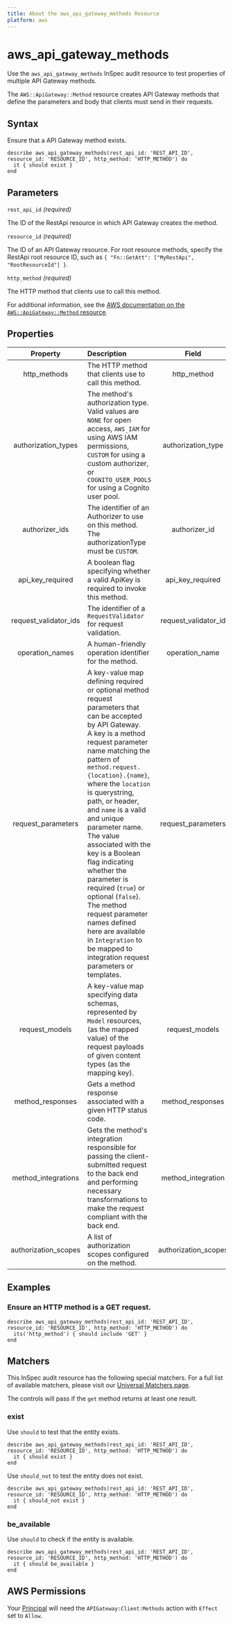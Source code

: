 ```yaml
---
title: About the aws_api_gateway_methods Resource
platform: aws
---
```


# aws_api_gateway_methods

Use the `aws_api_gateway_methods` InSpec audit resource to test properties of multiple API Gateway methods.

The `AWS::ApiGateway::Method` resource creates API Gateway methods that define the parameters and body that clients must send in their requests.

## Syntax

Ensure that a API Gateway method exists.

    describe aws_api_gateway_methods(rest_api_id: 'REST_API_ID', resource_id: 'RESOURCE_ID', http_method: 'HTTP_METHOD') do
      it { should exist }
    end

## Parameters

`rest_api_id` _(required)_

The ID of the RestApi resource in which API Gateway creates the method.

`resource_id` _(required)_

The ID of an API Gateway resource. For root resource methods, specify the RestApi root resource ID, such as `{ "Fn::GetAtt": ["MyRestApi", "RootResourceId"] }`.

`http_method` _(required)_

The HTTP method that clients use to call this method.

For additional information, see the [AWS documentation on the `AWS::ApiGateway::Method` resource](https://docs.aws.amazon.com/AWSCloudFormation/latest/UserGuide/aws-resource-apigateway-method.html).

## Properties

| Property  | Description | Field |
| :---: | :--- | :---: |
| http_methods | The HTTP method that clients use to call this method. | http_method |
| authorization_types | The method's authorization type. Valid values are `NONE` for open access, `AWS_IAM` for using AWS IAM permissions, `CUSTOM` for using a custom authorizer, or `COGNITO_USER_POOLS` for using a Cognito user pool. | authorization_type |
| authorizer_ids | The identifier of an Authorizer to use on this method. The authorizationType must be `CUSTOM`. | authorizer_id |
| api_key_required | A boolean flag specifying whether a valid ApiKey is required to invoke this method. | api_key_required |
| request_validator_ids | The identifier of a `RequestValidator` for request validation. | request_validator_id |
| operation_names | A human-friendly operation identifier for the method. | operation_name |
| request_parameters | A key-value map defining required or optional method request parameters that can be accepted by API Gateway. <br>A key is a method request parameter name matching the pattern of `method.request.{location}.{name}`, where the `location` is querystring, path, or header, and `name` is a valid and unique parameter name. <br>The value associated with the key is a Boolean flag indicating whether the parameter is required (`true`) or optional (`false`). <br>The method request parameter names defined here are available in `Integration` to be mapped to integration request parameters or templates. | request_parameters |
| request_models | A key-value map specifying data schemas, represented by `Model` resources, (as the mapped value) of the request payloads of given content types (as the mapping key). | request_models |
| method_responses | Gets a method response associated with a given HTTP status code. | method_responses |
| method_integrations | Gets the method's integration responsible for passing the client-submitted request to the back end and performing necessary transformations to make the request compliant with the back end. | method_integration |
| authorization_scopes | A list of authorization scopes configured on the method. | authorization_scopes |

## Examples

### Ensure an HTTP method is a GET request.

    describe aws_api_gateway_methods(rest_api_id: 'REST_API_ID', resource_id: 'RESOURCE_ID', http_method: 'HTTP_METHOD') do
      its('http_method') { should include 'GET' }
    end

## Matchers

This InSpec audit resource has the following special matchers. For a full list of available matchers, please visit our [Universal Matchers page](https://www.inspec.io/docs/reference/matchers/).

The controls will pass if the `get` method returns at least one result.

### exist

Use `should` to test that the entity exists.

    describe aws_api_gateway_methods(rest_api_id: 'REST_API_ID', resource_id: 'RESOURCE_ID', http_method: 'HTTP_METHOD') do
      it { should exist }
    end

Use `should_not` to test the entity does not exist.

    describe aws_api_gateway_methods(rest_api_id: 'REST_API_ID', resource_id: 'RESOURCE_ID', http_method: 'HTTP_METHOD') do
      it { should_not exist }
    end

### be_available

Use `should` to check if the entity is available.

    describe aws_api_gateway_methods(rest_api_id: 'REST_API_ID', resource_id: 'RESOURCE_ID', http_method: 'HTTP_METHOD') do
      it { should be_available }
    end

## AWS Permissions

Your [Principal](https://docs.aws.amazon.com/IAM/latest/UserGuide/intro-structure.html#intro-structure-principal) will need the `APIGateway:Client:Methods` action with `Effect` set to `Allow`.
